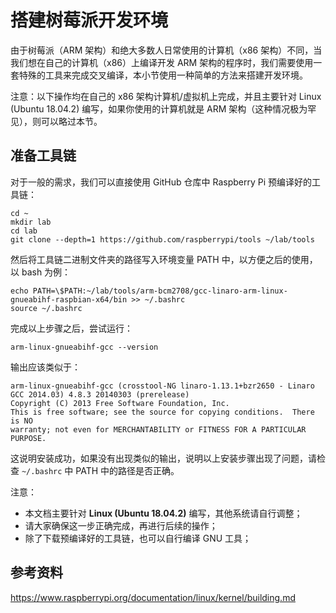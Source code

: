 # 搭建树莓派开发环境

由于树莓派（ARM 架构）和绝大多数人日常使用的计算机（x86 架构）不同，当我们想在自己的计算机（x86）上编译开发 ARM 架构的程序时，我们需要使用一套特殊的工具来完成交叉编译，本小节使用一种简单的方法来搭建开发环境。

注意：以下操作均在自己的 x86 架构计算机/虚拟机上完成，并且主要针对 Linux (Ubuntu 18.04.2) 编写，如果你使用的计算机就是 ARM 架构（这种情况极为罕见），则可以略过本节。

## 准备工具链

对于一般的需求，我们可以直接使用 GitHub 仓库中 Raspberry Pi 预编译好的工具链：

```shell
cd ~
mkdir lab
cd lab
git clone --depth=1 https://github.com/raspberrypi/tools ~/lab/tools
```

然后将工具链二进制文件夹的路径写入环境变量 PATH 中，以方便之后的使用，以 bash 为例：

```shell
echo PATH=\$PATH:~/lab/tools/arm-bcm2708/gcc-linaro-arm-linux-gnueabihf-raspbian-x64/bin >> ~/.bashrc
source ~/.bashrc
```

完成以上步骤之后，尝试运行：
```shell
arm-linux-gnueabihf-gcc --version
```

输出应该类似于：
```
arm-linux-gnueabihf-gcc (crosstool-NG linaro-1.13.1+bzr2650 - Linaro GCC 2014.03) 4.8.3 20140303 (prerelease)
Copyright (C) 2013 Free Software Foundation, Inc.
This is free software; see the source for copying conditions.  There is NO
warranty; not even for MERCHANTABILITY or FITNESS FOR A PARTICULAR PURPOSE.
```

这说明安装成功，如果没有出现类似的输出，说明以上安装步骤出现了问题，请检查 `~/.bashrc` 中 PATH 中的路径是否正确。

注意：

- 本文档主要针对 **Linux (Ubuntu 18.04.2)** 编写，其他系统请自行调整；
- 请大家确保这一步正确完成，再进行后续的操作；
- 除了下载预编译好的工具链，也可以自行编译 GNU 工具；



## 参考资料

https://www.raspberrypi.org/documentation/linux/kernel/building.md

